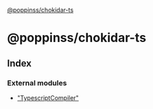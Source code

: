 [@poppinss/chokidar-ts](README.md)

# @poppinss/chokidar-ts

## Index

### External modules

* ["TypescriptCompiler"](modules/_typescriptcompiler_.md)
